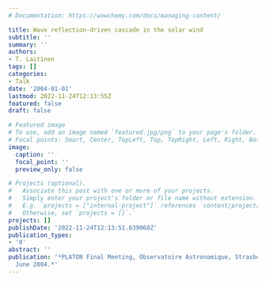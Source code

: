 ```yaml
---
# Documentation: https://wowchemy.com/docs/managing-content/

title: Wave reflection-driven cascade in the solar wind
subtitle: ''
summary: ''
authors:
- T. Laitinen
tags: []
categories:
- Talk
date: '2004-01-01'
lastmod: 2022-11-24T12:13:55Z
featured: false
draft: false

# Featured image
# To use, add an image named `featured.jpg/png` to your page's folder.
# Focal points: Smart, Center, TopLeft, Top, TopRight, Left, Right, BottomLeft, Bottom, BottomRight.
image:
  caption: ''
  focal_point: ''
  preview_only: false

# Projects (optional).
#   Associate this post with one or more of your projects.
#   Simply enter your project's folder or file name without extension.
#   E.g. `projects = ["internal-project"]` references `content/project/deep-learning/index.md`.
#   Otherwise, set `projects = []`.
projects: []
publishDate: '2022-11-24T12:13:51.639068Z'
publication_types:
- '0'
abstract: ''
publication: '*PLATON Final Meeting, Observatoire Astronomique, Strasbourg, France,24--25
  June 2004.*'
---
```

